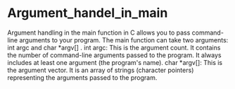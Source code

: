 # Argument_handel_in_main
Argument handling in the main function in C allows you to pass command-line arguments to your program. The main function can take two arguments:  int argc  and  char *argv[] .
int argc: This is the argument count. It contains the number of command-line arguments passed to the program. It always includes at least one argument (the program's name).
char *argv[]: This is the argument vector. It is an array of strings (character pointers) representing the arguments passed to the program.
